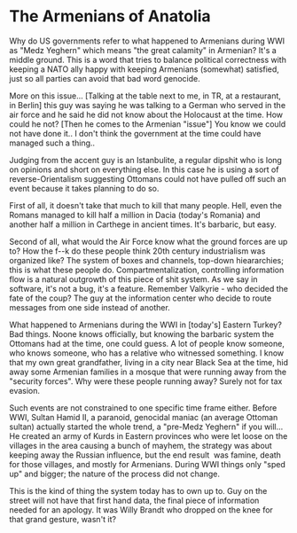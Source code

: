 # The Armenians of Anatolia

Why do US governments refer to what happened to Armenians during WWI
as "Medz Yeghern" which means "the great calamity" in Armenian? It's a
middle ground. This is a word that tries to balance political
correctness with keeping a NATO ally happy with keeping Armenians
(somewhat) satisfied, just so all parties can avoid that bad word
genocide.

More on this issue...  [Talking at the table next to me, in TR, at a
restaurant, in Berlin] this guy was saying he was talking to a German
who served in the air force and he said he did not know about the
Holocaust at the time. How could he not? [Then he comes to the
Armenian "issue"] You know we could not have done it.. I don't think
the government at the time could have managed such a thing..

Judging from the accent guy is an Istanbulite, a regular dipshit who
is long on opinions and short on everything else. In this case he is
using a sort of reverse-Orientalism suggesting Ottomans could not have
pulled off such an event because it takes planning to do so.

First of all, it doesn't take that much to kill that many
people. Hell, even the Romans managed to kill half a million in Dacia
(today's Romania) and another half a million in Carthege in ancient
times. It's barbaric, but easy.

Second of all, what would the Air Force know what the ground forces
are up to? How the f--k do these people think 20th century
industrialism was organized like? The system of boxes and channels,
top-down hieararchies; this is what these people
do. Compartmentalization, controlling information flow is a natural
outgrowth of this piece of shit system. As we say in software, it's
not a bug, it's a feature. Remember Valkyrie - who decided the fate of
the coup? The guy at the information center who decide to route
messages from one side instead of another.

What happened to Armenians during the WWI in [today's] Eastern Turkey?
Bad things. Noone knows officially, but knowing the barbaric system
the Ottomans had at the time, one could guess. A lot of people know
someone, who knows someone, who has a relative who witnessed
something. I know that my own great grandfather, living in a city near
Black Sea at the time, hid away some Armenian families in a mosque
that were running away from the "security forces". Why were these
people running away? Surely not for tax evasion.

Such events are not constrained to one specific time frame
either. Before WWI, Sultan Hamid II, a paranoid, genocidal maniac (an
average Ottoman sultan) actually started the whole trend, a "pre-Medz
Yeghern" if you will... He created an army of Kurds in Eastern
provinces who were let loose on the villages in the area causing a
bunch of mayhem, the strategy was about keeping away the Russian
influence, but the end result  was famine, death for those villages,
and mostly for Armenians. During WWI things only "sped up" and bigger;
the nature of the process did not change.

This is the kind of thing the system today has to own up to. Guy on
the street will not have that first hand data, the final piece of
information needed for an apology. It was Willy Brandt who dropped on
the knee for that grand gesture, wasn't it?


